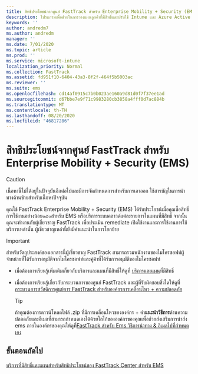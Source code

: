 ```yaml
---
title: สิทธิประโยชน์จากศูนย์ FastTrack สำหรับ Enterprise Mobility + Security (EMS)
description: โปรแกรมเพื่อช่วยในการวางแผนลูกค้าที่มีสิทธิ์และปรับใช้ Intune และ Azure Active Directory Premium
keywords: ''
author: andredm7
ms.author: andredm
manager: ''
ms.date: 7/01/2020
ms.topic: article
ms.prod: ''
ms.service: microsoft-intune
localization_priority: Normal
ms.collection: FastTrack
ms.assetid: fd951f10-6404-43a3-8f2f-464f5b5003ac
ms.reviewer: ''
ms.suite: ems
ms.openlocfilehash: cd14af0915c7b0b023ae160a9d81d0f7f37ee1ad
ms.sourcegitcommit: d67bbe7e9f71c9983280cb3858a4fff0d7ac884b
ms.translationtype: MT
ms.contentlocale: th-TH
ms.lasthandoff: 08/20/2020
ms.locfileid: "46817286"
---
```

# <a name="fasttrack-center-benefit-for-enterprise-mobility--security-ems"></a>สิทธิประโยชน์จากศูนย์ FastTrack สำหรับ Enterprise Mobility + Security (EMS)

> [!CAUTION]
> เนื้อหานี้ไม่ได้อยู่ในปัจจุบันอีกต่อไปและมีการจัดกำหนดการสำหรับการเอาออก ใช้สารบัญในการนำทางด้านซ้ายสำหรับเนื้อหาปัจจุบัน


คุณใช้ FastTrack Enterprise Mobility + Security (EMS) ได้รับประโยชน์เมื่อคุณซื้อสิทธิ์การใช้งานอย่างน้อย๑๕๐สำหรับ EMS หรือบริการระบบคลาวด์แต่ละรายการในแผนที่มีสิทธิ์ จากนั้นคุณจะทำงานกับผู้เชี่ยวชาญ FastTrack เพื่อประเมิน remediate เปิดใช้งานและการใช้งานการใช้บริการเหล่านั้น ผู้เชี่ยวชาญเหล่านี้ยังมีคำแนะนำในการโยกย้าย 

> [!IMPORTANT]
> สำหรับวัตถุประสงค์ของเอกสารนี้ผู้เชี่ยวชาญ FastTrack สามารถรวมพนักงานของไมโครซอฟท์ผู้จำหน่ายที่ได้รับการอนุมัติจากไมโครซอฟท์และคู่ค้าที่ได้รับการอนุมัติของไมโครซอฟท์

- เมื่อต้องการเรียนรู้เพิ่มเติมเกี่ยวกับบริการและแผนที่มีสิทธิ์ให้ดูที่ [บริการและแผน](M365-eligible-services-and-plans.md)ที่มีสิทธิ์

- เมื่อต้องการเรียนรู้เกี่ยวกับกระบวนการของศูนย์ FastTrack และผู้ที่รับผิดชอบสิ่งใดให้ดูที่[กระบวนการสวัสดิการศูนย์การ FastTrack สำหรับองค์กรการเคลื่อนไหว + ความปลอดภัย](EMS-fasttrack-process.md)

    > [!TIP]
    > ถ้าคุณต้องการดาวน์โหลดไฟล์ .zip ที่มีการเคลื่อนไหวขององค์กร + คำ**แนะนำวิธีการ**ด้านความปลอดภัยและอีเมลที่สามารถกำหนดเองได้ด้วยโลโก้ขององค์กรของคุณเพื่อช่วยส่งเสริมการนำส่ง ems ภายในองค์กรของคุณให้ดูที่[FastTrack สำหรับ Ems วิธีการนำทาง & อีเมลไปที่กำหนดเอง](https://gallery.technet.microsoft.com/FastTrack-for-EMS-How-To-f170da4c)

## <a name="next-steps"></a>ขั้นตอนถัดไป

[บริการที่มีสิทธิ์และแผนสำหรับสิทธิประโยชน์ของ FastTrack Center สำหรับ EMS](M365-eligible-services-and-plans.md)